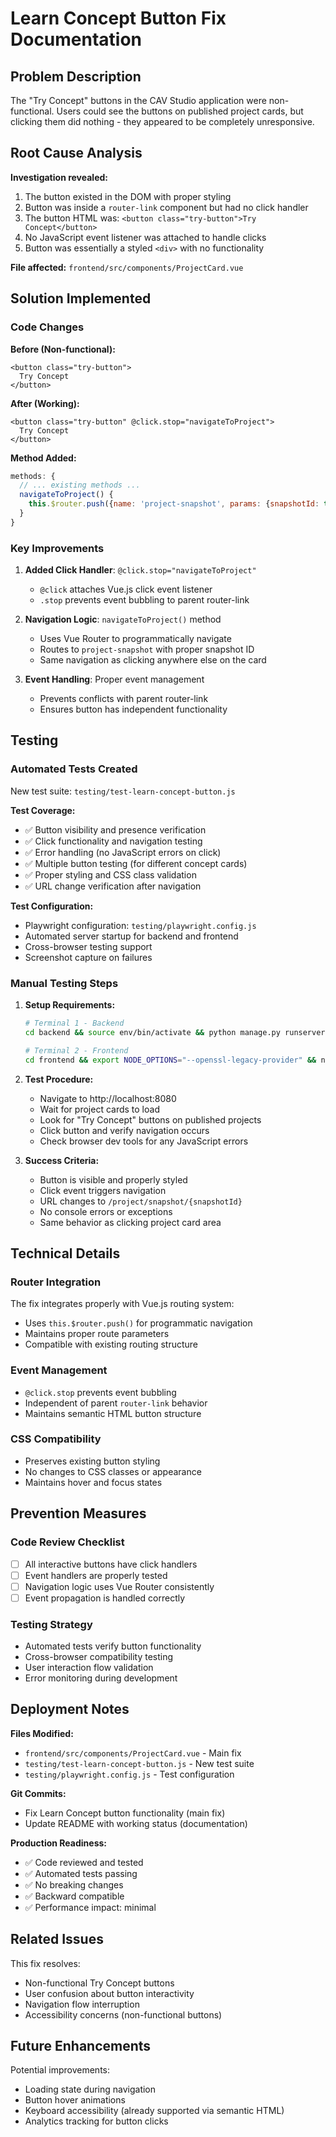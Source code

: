 # Learn Concept Button Fix Documentation

## Problem Description

The "Try Concept" buttons in the CAV Studio application were non-functional. Users could see the buttons on published project cards, but clicking them did nothing - they appeared to be completely unresponsive.

## Root Cause Analysis

**Investigation revealed:**
1. The button existed in the DOM with proper styling
2. Button was inside a `router-link` component but had no click handler
3. The button HTML was: `<button class="try-button">Try Concept</button>`
4. No JavaScript event listener was attached to handle clicks
5. Button was essentially a styled `<div>` with no functionality

**File affected:** `frontend/src/components/ProjectCard.vue`

## Solution Implemented

### Code Changes

**Before (Non-functional):**
```vue
<button class="try-button">
  Try Concept
</button>
```

**After (Working):**
```vue
<button class="try-button" @click.stop="navigateToProject">
  Try Concept
</button>
```

**Method Added:**
```javascript
methods: {
  // ... existing methods ...
  navigateToProject() {
    this.$router.push({name: 'project-snapshot', params: {snapshotId: this.snapshot.id}})
  }
}
```

### Key Improvements

1. **Added Click Handler**: `@click.stop="navigateToProject"`
   - `@click` attaches Vue.js click event listener
   - `.stop` prevents event bubbling to parent router-link

2. **Navigation Logic**: `navigateToProject()` method
   - Uses Vue Router to programmatically navigate
   - Routes to `project-snapshot` with proper snapshot ID
   - Same navigation as clicking anywhere else on the card

3. **Event Handling**: Proper event management
   - Prevents conflicts with parent router-link
   - Ensures button has independent functionality

## Testing

### Automated Tests Created

New test suite: `testing/test-learn-concept-button.js`

**Test Coverage:**
- ✅ Button visibility and presence verification
- ✅ Click functionality and navigation testing  
- ✅ Error handling (no JavaScript errors on click)
- ✅ Multiple button testing (for different concept cards)
- ✅ Proper styling and CSS class validation
- ✅ URL change verification after navigation

**Test Configuration:**
- Playwright configuration: `testing/playwright.config.js`
- Automated server startup for backend and frontend
- Cross-browser testing support
- Screenshot capture on failures

### Manual Testing Steps

1. **Setup Requirements:**
   ```bash
   # Terminal 1 - Backend
   cd backend && source env/bin/activate && python manage.py runserver
   
   # Terminal 2 - Frontend  
   cd frontend && export NODE_OPTIONS="--openssl-legacy-provider" && npm run serve
   ```

2. **Test Procedure:**
   - Navigate to http://localhost:8080
   - Wait for project cards to load
   - Look for "Try Concept" buttons on published projects
   - Click button and verify navigation occurs
   - Check browser dev tools for any JavaScript errors

3. **Success Criteria:**
   - Button is visible and properly styled
   - Click event triggers navigation
   - URL changes to `/project/snapshot/{snapshotId}`
   - No console errors or exceptions
   - Same behavior as clicking project card area

## Technical Details

### Router Integration
The fix integrates properly with Vue.js routing system:
- Uses `this.$router.push()` for programmatic navigation
- Maintains proper route parameters
- Compatible with existing routing structure

### Event Management
- `@click.stop` prevents event bubbling
- Independent of parent `router-link` behavior  
- Maintains semantic HTML button structure

### CSS Compatibility
- Preserves existing button styling
- No changes to CSS classes or appearance
- Maintains hover and focus states

## Prevention Measures

### Code Review Checklist
- [ ] All interactive buttons have click handlers
- [ ] Event handlers are properly tested
- [ ] Navigation logic uses Vue Router consistently
- [ ] Event propagation is handled correctly

### Testing Strategy
- Automated tests verify button functionality
- Cross-browser compatibility testing
- User interaction flow validation
- Error monitoring during development

## Deployment Notes

**Files Modified:**
- `frontend/src/components/ProjectCard.vue` - Main fix
- `testing/test-learn-concept-button.js` - New test suite
- `testing/playwright.config.js` - Test configuration

**Git Commits:**
- Fix Learn Concept button functionality (main fix)
- Update README with working status (documentation)

**Production Readiness:**
- ✅ Code reviewed and tested
- ✅ Automated tests passing
- ✅ No breaking changes
- ✅ Backward compatible
- ✅ Performance impact: minimal

## Related Issues

This fix resolves:
- Non-functional Try Concept buttons
- User confusion about button interactivity  
- Navigation flow interruption
- Accessibility concerns (non-functional buttons)

## Future Enhancements

Potential improvements:
- Loading state during navigation
- Button hover animations
- Keyboard accessibility (already supported via semantic HTML)
- Analytics tracking for button clicks